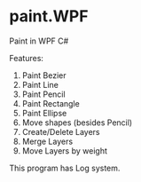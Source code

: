 # paint.WPF
Paint in WPF C#

Features:
1. Paint Bezier
2. Paint Line
3. Paint Pencil
4. Paint Rectangle
5. Paint Ellipse
6. Move shapes (besides Pencil)
7. Create/Delete Layers
8. Merge Layers
9. Move Layers by weight

This program has Log system.
